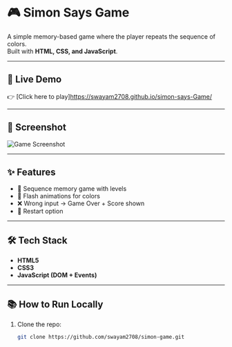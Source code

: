 # 🎮 Simon Says Game

A simple memory-based game where the player repeats the sequence of colors.  
Built with **HTML, CSS, and JavaScript**.

---

## 🚀 Live Demo
👉 [Click here to play]https://swayam2708.github.io/simon-says-Game/

---

## 📸 Screenshot
![Game Screenshot](./assets/preview.png)

---

## ✨ Features
- 🔢 Sequence memory game with levels  
- 🎨 Flash animations for colors  
- ❌ Wrong input → Game Over + Score shown  
- 🔄 Restart option  

---

## 🛠️ Tech Stack
- **HTML5**  
- **CSS3**  
- **JavaScript (DOM + Events)**  

---

## 📚 How to Run Locally
1. Clone the repo:  
   ```bash
   git clone https://github.com/swayam2708/simon-game.git

